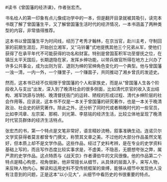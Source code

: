 \#读书《曾国藩的经济课》，作者张宏杰。

书名给人的第一印象有点儿像成功学中的一本，但是翻开目录就被其吸引，读完本书既了解了曾国藩生平，又了解曾国藩生活时代的经济情况，一本书涵盖了两种类型的内容，非常值得推荐。

这本书以曾国藩生平为时间线，经历了考秀才翰林，在京当官，赴川主考，守制回家的前期生涯后，开始创立湘军，又“马铃薯”式地提携其他三个兄弟从军，使他们获得了在承平年代不可能获得的功名和财富。特别是曾国荃积军功至督抚之位，在镇压太平天国后，长期退隐在家，发挥乡绅功能，以带兵做官所得在地方上兴办了许多公共事业，成为出则为官、退则为绅的官绅角色变化的一个典型。他与曾国藩一浊一清，一内一外，一个赚里子，一个赚面子，共同推动了湘乡曾氏的发迹史。

然而，这本书已经不仅局限于曾国藩的个人和家族史，而是从“曾国藩人生各个阶段收入与支出”出发，深入到了晚清社会的很多侧面，比如清代京官的收入支出结构、湘军饷源与饷制、晚清督抚衙门的运转、陋规的形成过程、清代乡绅阶层的社会作用等。应该说，这本书不仅是一本关于曾国藩的研究著作，也是一本关于晚清政治、社会史的研究著作。除此之外，还分析了同时代或者稍晚时代的一些官员，比如李鸿章、左宗棠、那桐、刘光第、李慈铭的经济生活，比较立体地呈现了晚清时代官员群体的经济生活特点。

张宏杰的书，第一个特点是文笔非常好，语言精妙流畅，叙事准确生动。连诺贝尔文学奖获得者莫言都曾专门撰文，称赞其文章之美。不过他的大部分作品虽然文笔好，但本质上却不是文学作品。这些作品，经过了史料考辨，是在专业的史学资料基础上写的，而且写作态度比较实事求是，不虚美，不隐恶，无臆想夸张之弊，属严肃的史学作品。这点特质与《战天京》作者谭伯牛的文风很像。他的作品第二个特点是精心构思，视角很新。他非常擅长从细节，从具体的层面入手，来写人物，来反映人物内心。解读和运用史料不受传统框架的束缚，能够从细节中发现他人没有注意到的问题，正是这本“以小见大”，从细节中看历史的书很重要的特点。

